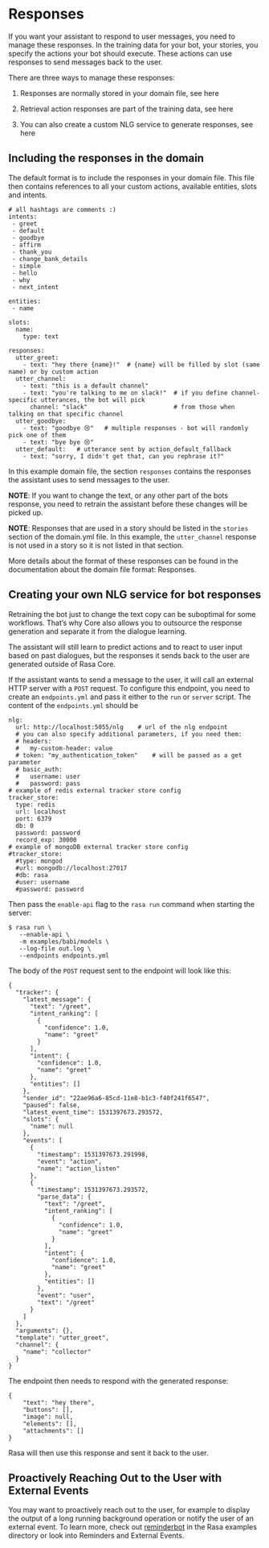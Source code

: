 # Responses

If you want your assistant to respond to user messages, you need to manage
these responses. In the training data for your bot,
your stories, you specify the actions your bot
should execute. These actions
can use responses to send messages back to the user.

There are three ways to manage these responses:


1. Responses are normally stored in your domain file, see here


2. Retrieval action responses are part of the training data, see here


3. You can also create a custom NLG service to generate responses, see here

## Including the responses in the domain

The default format is to include the responses in your domain file.
This file then contains references to all your custom actions,
available entities, slots and intents.

```
# all hashtags are comments :)
intents:
 - greet
 - default
 - goodbye
 - affirm
 - thank_you
 - change_bank_details
 - simple
 - hello
 - why
 - next_intent

entities:
 - name

slots:
  name:
    type: text

responses:
  utter_greet:
    - text: "hey there {name}!"  # {name} will be filled by slot (same name) or by custom action
  utter_channel:
    - text: "this is a default channel"
    - text: "you're talking to me on slack!"  # if you define channel-specific utterances, the bot will pick
      channel: "slack"                        # from those when talking on that specific channel
  utter_goodbye:
    - text: "goodbye 😢"   # multiple responses - bot will randomly pick one of them
    - text: "bye bye 😢"
  utter_default:   # utterance sent by action_default_fallback
    - text: "sorry, I didn't get that, can you rephrase it?"
```

In this example domain file, the section `responses` contains the
responses the assistant uses to send messages to the user.

**NOTE**: If you want to change the text, or any other part of the bots response,
you need to retrain the assistant before these changes will be picked up.

**NOTE**: Responses that are used in a story should be listed in the `stories`
section of the domain.yml file. In this example, the `utter_channel`
response is not used in a story so it is not listed in that section.

More details about the format of these responses can be found in the
documentation about the domain file format: Responses.

## Creating your own NLG service for bot responses

Retraining the bot just to change the text copy can be suboptimal for
some workflows. That’s why Core also allows you to outsource the
response generation and separate it from the dialogue learning.

The assistant will still learn to predict actions and to react to user input
based on past dialogues, but the responses it sends back to the user
are generated outside of Rasa Core.

If the assistant wants to send a message to the user, it will call an
external HTTP server with a `POST` request. To configure this endpoint,
you need to create an `endpoints.yml` and pass it either to the `run`
or `server` script. The content of the `endpoints.yml` should be

```
nlg:
  url: http://localhost:5055/nlg    # url of the nlg endpoint
  # you can also specify additional parameters, if you need them:
  # headers:
  #   my-custom-header: value
  # token: "my_authentication_token"    # will be passed as a get parameter
  # basic_auth:
  #   username: user
  #   password: pass
# example of redis external tracker store config
tracker_store:
  type: redis
  url: localhost
  port: 6379
  db: 0
  password: password
  record_exp: 30000
# example of mongoDB external tracker store config
#tracker_store:
  #type: mongod
  #url: mongodb://localhost:27017
  #db: rasa
  #user: username
  #password: password
```

Then pass the `enable-api` flag to the `rasa run` command when starting
the server:

```
$ rasa run \
   --enable-api \
   -m examples/babi/models \
   --log-file out.log \
   --endpoints endpoints.yml
```

The body of the `POST` request sent to the endpoint will look
like this:

```
{
  "tracker": {
    "latest_message": {
      "text": "/greet",
      "intent_ranking": [
        {
          "confidence": 1.0,
          "name": "greet"
        }
      ],
      "intent": {
        "confidence": 1.0,
        "name": "greet"
      },
      "entities": []
    },
    "sender_id": "22ae96a6-85cd-11e8-b1c3-f40f241f6547",
    "paused": false,
    "latest_event_time": 1531397673.293572,
    "slots": {
      "name": null
    },
    "events": [
      {
        "timestamp": 1531397673.291998,
        "event": "action",
        "name": "action_listen"
      },
      {
        "timestamp": 1531397673.293572,
        "parse_data": {
          "text": "/greet",
          "intent_ranking": [
            {
              "confidence": 1.0,
              "name": "greet"
            }
          ],
          "intent": {
            "confidence": 1.0,
            "name": "greet"
          },
          "entities": []
        },
        "event": "user",
        "text": "/greet"
      }
    ]
  },
  "arguments": {},
  "template": "utter_greet",
  "channel": {
    "name": "collector"
  }
}
```

The endpoint then needs to respond with the generated response:

```
{
    "text": "hey there",
    "buttons": [],
    "image": null,
    "elements": [],
    "attachments": []
}
```

Rasa will then use this response and sent it back to the user.

## Proactively Reaching Out to the User with External Events

You may want to proactively reach out to the user,
for example to display the output of a long running background operation
or notify the user of an external event.
To learn more, check out [reminderbot](https://github.com/RasaHQ/rasa/blob/master/examples/reminderbot/README.md) in
the Rasa examples directory or look into Reminders and External Events.
